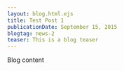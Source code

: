 ```yaml
---
layout: blog.html.ejs
title: Test Post 1
publicationDate: September 15, 2015
blogtag: news-2
teaser: This is a blog teaser
---
```


Blog content
